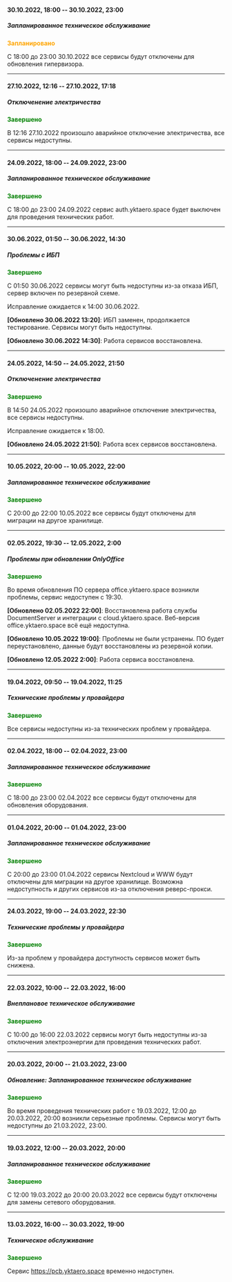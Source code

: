 #### 30.10.2022, 18:00 -- 30.10.2022, 23:00

##### Запланированное техническое обслуживание

<span style="color:orange"><strong>Запланировано</strong></span>

С 18:00 до 23:00 30.10.2022 все сервисы будут отключены для обновления гипервизора.

---

#### 27.10.2022, 12:16 -- 27.10.2022, 17:18

##### Отключенение электричества

<span style="color:green"><strong>Завершено</strong></span>

В 12:16 27.10.2022 произошло аварийное отключение электричества, все сервисы недоступны.

---

#### 24.09.2022, 18:00 -- 24.09.2022, 23:00

##### Запланированное техническое обслуживание

<span style="color:green"><strong>Завершено</strong></span>

С 18:00 до 23:00 24.09.2022 сервис auth.yktaero.space будет выключен для проведения технических работ.

---

#### 30.06.2022, 01:50 -- 30.06.2022, 14:30

##### Проблемы с ИБП

<span style="color:green"><strong>Завершено</strong></span>

С 01:50 30.06.2022 сервисы могут быть недоступны из-за отказа ИБП, сервер включен по резервной схеме.

Исправление ожидается к 14:00 30.06.2022.

**[Обновлено 30.06.2022 13:20]**: ИБП заменен, продолжается тестирование. Сервисы могут быть недоступны.

**[Обновлено 30.06.2022 14:30]**: Работа сервисов восстановлена.

---

#### 24.05.2022, 14:50 -- 24.05.2022, 21:50

##### Отключенение электричества

<span style="color:green"><strong>Завершено</strong></span>

В 14:50 24.05.2022 произошло аварийное отключение электричества, все сервисы недоступны.

Исправление ожидается к 18:00.

**[Обновлено 24.05.2022 21:50]**: Работа всех сервисов восстановлена.

---

#### 10.05.2022, 20:00 -- 10.05.2022, 22:00

##### Запланированное техническое обслуживание

<span style="color:green"><strong>Завершено</strong></span>

С 20:00 до 22:00 10.05.2022 все сервисы будут отключены для миграции на другое хранилище.

---

#### 02.05.2022, 19:30 -- 12.05.2022, 2:00

##### Проблемы при обновлении OnlyOffice

<span style="color:green"><strong>Завершено</strong></span>

Во время обновления ПО сервера office.yktaero.space возникли проблемы, сервис недоступен с 19:30.

**[Обновлено 02.05.2022 22:00]**: Восстановлена работа службы DocumentServer и интеграции с cloud.yktaero.space. Веб-версия office.yktaero.space всё ещё недоступна.

**[Обновлено 10.05.2022 19:00]**: Проблемы не были устранены. ПО будет переустановлено, данные будут восстановлены из резервной копии.

**[Обновлено 12.05.2022 2:00]**: Работа сервиса восстановлена.

---

#### 19.04.2022, 09:50 -- 19.04.2022, 11:25

##### Технические проблемы у провайдера

<span style="color:green"><strong>Завершено</strong></span>

Все сервисы недоступны из-за технических проблем у провайдера.

---

#### 02.04.2022, 18:00 -- 02.04.2022, 23:00

##### Запланированное техническое обслуживание

<span style="color:green"><strong>Завершено</strong></span>

С 18:00 до 23:00 02.04.2022 все сервисы будут отключены для обновления оборудования.

---

#### 01.04.2022, 20:00 -- 01.04.2022, 23:00

##### Запланированное техническое обслуживание

<span style="color:green"><strong>Завершено</strong></span>

С 20:00 до 23:00 01.04.2022 сервисы Nextcloud и WWW будут отключены для миграции на другое хранилище. Возможна недоступность и других сервисов из-за отключения реверс-прокси.

---

#### 24.03.2022, 19:00 -- 24.03.2022, 22:30

##### Технические проблемы у провайдера

<span style="color:green"><strong>Завершено</strong></span>

Из-за проблем у провайдера доступность сервисов может быть снижена.

---

#### 22.03.2022, 10:00 -- 22.03.2022, 16:00

##### Внеплановое техническое обслуживание

<span style="color:green"><strong>Завершено</strong></span>

С 10:00 до 16:00 22.03.2022 сервисы могут быть недоступны из-за отключения электроэнергии для проведения технических работ.

---

#### 20.03.2022, 20:00 -- 21.03.2022, 23:00

##### Обновление: Запланированное техническое обслуживание

<span style="color:green"><strong>Завершено</strong></span>

Во время проведения технических работ с 19.03.2022, 12:00 до 20.03.2022, 20:00 возникли серьезные проблемы. Сервисы могут быть недоступны до 21.03.2022, 23:00.

---

#### 19.03.2022, 12:00 -- 20.03.2022, 20:00 

##### Запланированное техническое обслуживание

<span style="color:green"><strong>Завершено</strong></span>

С 12:00 19.03.2022 до 20:00 20.03.2022 все сервисы будут отключены для замены сетевого оборудования.

---

#### 13.03.2022, 16:00 -- 30.03.2022, 19:00 

##### Техническое обслуживание

<span style="color:green"><strong>Завершено</strong></span>

Сервис https://pcb.yktaero.space временно недоступен.
